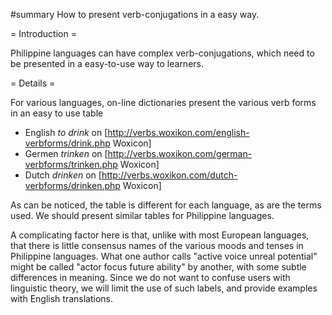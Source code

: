 #summary How to present verb-conjugations in a easy way.

= Introduction =

Philippine languages can have complex verb-conjugations, which need to be presented in a easy-to-use way to learners.

= Details =

For various languages, on-line dictionaries present the various verb forms in an easy to use table

  * English _to drink_ on [http://verbs.woxikon.com/english-verbforms/drink.php Woxicon]
  * Germen _trinken_ on [http://verbs.woxikon.com/german-verbforms/trinken.php Woxicon]
  * Dutch _drinken_ on [http://verbs.woxikon.com/dutch-verbforms/drinken.php Woxicon]

As can be noticed, the table is different for each language, as are the terms used. We should present similar tables for Philippine languages.

A complicating factor here is that, unlike with most European languages, that there is little consensus names of the various moods and tenses in Philippine languages. What one author calls "active voice unreal potential" might be called "actor focus future ability" by another, with some subtle differences in meaning. Since we do not want to confuse users with linguistic theory, we will limit the use of such labels, and provide examples with English translations.